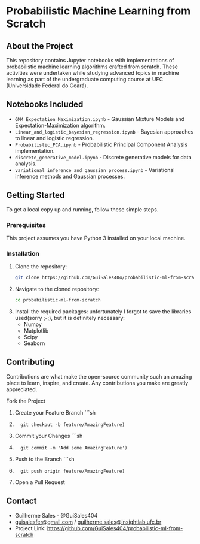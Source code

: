 # Probabilistic Machine Learning from Scratch

## About the Project

This repository contains Jupyter notebooks with implementations of probabilistic machine learning algorithms crafted from scratch. These activities were undertaken while studying advanced topics in machine learning as part of the undergraduate computing course at UFC (Universidade Federal do Ceará).

## Notebooks Included

- `GMM_Expectation_Maximization.ipynb` - Gaussian Mixture Models and Expectation-Maximization algorithm.
- `Linear_and_logistic_bayesian_regression.ipynb` - Bayesian approaches to linear and logistic regression.
- `Probabilistic_PCA.ipynb` - Probabilistic Principal Component Analysis implementation.
- `discrete_generative_model.ipynb` - Discrete generative models for data analysis.
- `variational_inference_and_gaussian_process.ipynb` - Variational inference methods and Gaussian processes.

## Getting Started

To get a local copy up and running, follow these simple steps.

### Prerequisites

This project assumes you have Python 3 installed on your local machine.

### Installation

1. Clone the repository:
   ```sh
   git clone https://github.com/GuiSales404/probabilistic-ml-from-scratch.git

2. Navigate to the cloned repository:
   ```sh
   cd probabilistic-ml-from-scratch

4. Install the required packages:
  unfortunately I forgot to save the libraries used(sorry ;-;), but it is definitely necessary:
    - Numpy
    - Matplotlib
    - Scipy
    - Seaborn
   
## Contributing
Contributions are what make the open-source community such an amazing place to learn, inspire, and create. Any contributions you make are greatly appreciated.

Fork the Project
1. Create your Feature Branch ```sh
2.       git checkout -b feature/AmazingFeature)
3. Commit your Changes ```sh
3.       git commit -m 'Add some AmazingFeature')
44. Push to the Branch ```sh
45.       git push origin feature/AmazingFeature)
55. Open a Pull Request

## Contact
- Guilherme Sales - @GuiSales404
- guisalesfer@gmail.com / guilherme.sales@insightlab.ufc.br
- Project Link: https://github.com/GuiSales404/probabilistic-ml-from-scratch
